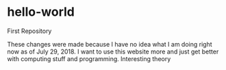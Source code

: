 # hello-world
First Repository

These changes were made because I have no idea what I am doing right now as of July 29, 2018. I want to use this website more and just get better with computing stuff and programming.
Interesting theory
